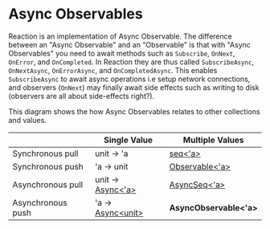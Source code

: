# Async Observables

Reaction is an implementation of Async Observable. The difference between an "Async Observable" and an "Observable" is that with "Async Observables" you need to await methods such as `Subscribe`, `OnNext`, `OnError`, and `OnCompleted`. In Reaction they are thus called `SubscribeAsync`, `OnNextAsync`, `OnErrorAsync`, and `OnCompletedAsync`. This enables `SubscribeAsync` to await async operations i.e setup network connections, and observers (`OnNext`) may finally await side effects such as writing to disk (observers are all about side-effects right?).

This diagram shows the how Async Observables relates to other collections and values.

|  | Single Value | Multiple Values
| --- | --- | --- |
| Synchronous pull  | unit -> 'a | [seq<'a>](https://msdn.microsoft.com/en-us/visualfsharpdocs/conceptual/collections.seq-module-%5Bfsharp%5D?f=255&MSPPError=-2147217396) |
| Synchronous push  |'a -> unit | [Observable<'a>](http://fsprojects.github.io/FSharp.Control.Reactive/tutorial.html) |
| Asynchronous pull | unit -> [Async<'a>](https://msdn.microsoft.com/en-us/visualfsharpdocs/conceptual/control.async-class-%5Bfsharp%5D) | [AsyncSeq<'a>](http://fsprojects.github.io/FSharp.Control.AsyncSeq/library/AsyncSeq.html) |
| Asynchronous push |'a -> [Async\<unit\>](https://msdn.microsoft.com/en-us/visualfsharpdocs/conceptual/control.async-class-%5Bfsharp%5D) | **AsyncObservable<'a>** |
